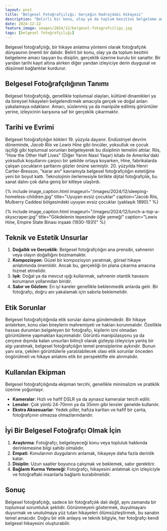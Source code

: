 ```yaml
---
layout: post
title: "Belgesel Fotoğrafçılığı: Gerçeğin Kadrajdaki Hikayesi"
description: "Belirli bir konu, olay ya da toplum kesitini belgeleme amacı taşıyan bu disiplin, gerçeklik üzerine kurulu bir sanattır."
date: 2024-12-22
feature_image: images/2024/12/belgesel-fotografciligi.jpg
tags: [belgesel fotoğrafçılığı]
---
```


Belgesel fotoğrafçılığı, bir hikaye anlatma yöntemi olarak fotoğrafçılık dünyasının önemli bir dalıdır. Belirli bir konu, olay ya da toplum kesitini belgeleme amacı taşıyan bu disiplin, gerçeklik üzerine kurulu bir sanattır. Bir yandan tarihi kayıt altına alırken diğer yandan izleyiciye derin duygusal ve düşünsel bağlantılar kurdurur.

<!--more-->

## Belgesel Fotoğrafçılığının Tanımı

Belgesel fotoğrafçılığı, genellikle toplumsal olayları, kültürel dinamikleri ya da bireysel hikayeleri belgelendirmek amacıyla gerçek ve doğal anları yakalamaya odaklanır. Amacı, süslenmiş ya da manipüle edilmiş görüntüler yerine, izleyicinin karşısına saf bir gerçeklik çıkarmaktır.

## Tarihi ve Evrimi

Belgesel fotoğrafçılığın kökleri 19. yüzyıla dayanır. Endüstriyel devrim döneminde, *Jacob Riis* ve *Lewis Hine* gibi öncüler, yoksulluk ve çocuk işçiliği gibi toplumsal sorunları belgeleyerek bu disiplinin temelini attılar. Riis, "How the Other Half Lives" (Diğer Yarım Nasıl Yaşar) kitabı ile Amerika'daki yoksulluk koşullarını çarpıcı bir şekilde ortaya koyarken, Hine, fabrikalarda çalışan çocukların şartlarını gözler önüne sermiştir. 20. yüzyılda Henri Cartier-Bresson, "karar anı" kavramıyla belgesel fotoğrafçılığın estetiğine yeni bir boyut kattı. Teknolojinin ilerlemesiyle birlikte dijital fotoğrafçılık, bu sanat dalını çok daha geniş bir kitleye ulaştırdı.

{% include image_caption.html imageurl="/images/2024/12/sleeping-homeless-children.jpg" title="Uyuyan evsiz çocuklar" caption="Jacob Riis, Mulberry Caddesi bölgesindeki uyuyan evsiz çocuklar (yaklaşık 1890)." %}

{% include image_caption.html imageurl="/images/2024/12/lunch-a-top-a-skyscraper.jpg" title="Gökdelenin tepesinde öğle yemeği" caption="Lewis Hine, Empire State Binası inşaatı (1930-1931)" %}

## Teknik ve Estetik Unsurlar

1. **Doğallık ve Gerçeklik**: Belgesel fotoğrafçılığın ana prensibi, sahnenin veya olayın doğallığını bozmamaktır.
2. **Kompozisyon**: Güzel bir kompozisyon yaratmak, görsel hikaye anlatımında önemlidir. Ancak bu, gerçekliği ön plana çıkarma amacına hizmet etmelidir.
3. **Işık**: Doğal ya da mevcut ışığı kullanmak, sahnenin otantik havasını korumanın yollarından biridir.
4. **Sabır ve Gözlem**: En iyi kareler genellikle beklenmedik anlarda gelir. Bir fotoğrafçı, doğru anı yakalamak için sabırla beklemelidir.

## Etik Sorunlar

Belgesel fotoğrafçılığında etik sorular daima gündemdedir. Bir hikaye anlatırken, konu olan bireylerin mahremiyeti ve hakları korunmalıdır. Özellikle hassas durumları belgeleyen bir fotoğrafçı, kişilerin izni olmadan görüntüleme yapmaktan kaçınmalıdır. Görüntü manipülasyonu ya da çerçeve dışında kalan unsurları bilinçli olarak gizleyip izleyiciye yanlış bir algı yaratmak, belgesel fotoğrafçılığın temel prensiplerine aykırıdır. Bunun yanı sıra, çekilen görüntülerle yaratılabilecek olası etik sorunlar önceden öngörülmeli ve hikaye anlatımı etik bir perspektifle ele alınmalıdır.

## Kullanılan Ekipman

Belgesel fotoğrafçılığında ekipman tercihi, genellikle minimalizm ve pratiklik üzerine yoğunlaşır.

- **Kameralar**: Hızlı ve hafif DSLR ya da aynasız kameralar tercih edilir.
- **Lensler**: Çok yönlü 24-70mm ya da 35mm gibi lensler genelde kullanılır.
- **Ekstra Aksesuarlar**: Yedek piller, hafıza kartları ve hafif bir çanta, fotoğrafçının olmazsa olmazlarındandır.

## İyi Bir Belgesel Fotoğrafçı Olmak İçin

1. **Araştırma**: Fotoğrafçı, belgeleyeceği konu veya topluluk hakkında derinlemesine bilgi sahibi olmalıdır.
2. **Empati**: Konularının duygularını anlamak, hikayeye daha fazla derinlik katar.
3. **Disiplin**: Uzun saatler boyunca çalışmak ve beklemek, sabır gerektirir.
4. **Bağlantı Kurma Yeteneği**: Fotoğrafçı, hikayesini anlatmak için izleyiciyle ve fotoğraftaki insanlarla bağlantı kurabilmelidir.

## Sonuç

Belgesel fotoğrafçılığı, sadece bir fotoğrafçılık dalı değil, aynı zamanda bir toplumsal sorumluluk şeklidir. Görünmeyeni göstermek, duyulmayanı duyurmak ve unutulmaya yüz tutan hikayeleri ölümsüzleştirmek, bu sanatın temel amacıdır. Doğru bir etik anlayış ve teknik bilgiyle, her fotoğrafçı kendi belgesel hikayesini oluşturabilir.